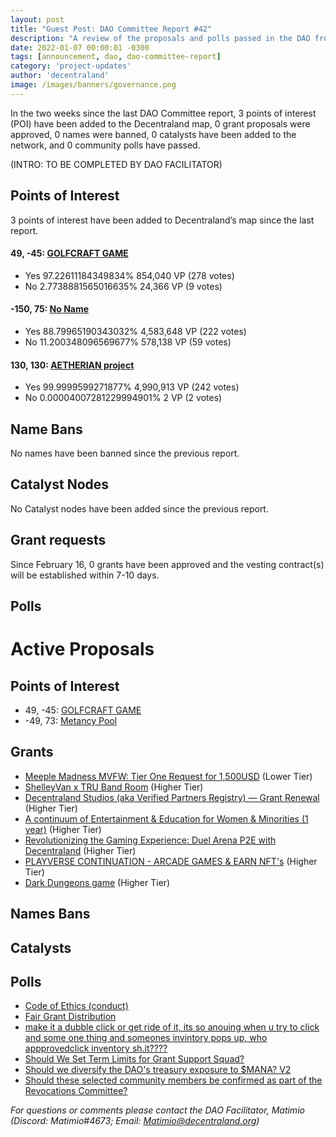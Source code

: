 ```yaml
---
layout: post
title: "Guest Post: DAO Committee Report #42"
description: "A review of the proposals and polls passed in the DAO from February 16 through February 28".
date: 2022-01-07 00:00:01 -0300
tags: [announcement, dao, dao-committee-report]
category: 'project-updates'
author: 'decentraland'
image: /images/banners/governance.png
---
```


In the two weeks since the last DAO Committee report, 3 points of interest (POI) have been added to the Decentraland map, 0 grant proposals were approved, 0 names were banned, 0 catalysts have been added to the network, and 0 community polls have passed.

(INTRO: TO BE COMPLETED BY DAO FACILITATOR)

## Points of Interest
3 points of interest have been added to Decentraland’s map since the last report.


#### 49, -45: [GOLFCRAFT GAME](https://governance.decentraland.org/proposal/?id=0a44cb10-aece-11ed-9b79-794d7657c819)

* Yes 97.22611184349834% 854,040 VP (278 votes)
* No 2.7738881565016635% 24,366 VP (9 votes)


#### -150, 75: [No Name](https://governance.decentraland.org/proposal/?id=3f8f3fc0-aa33-11ed-8dfe-4ff0ad4dfd32)

* Yes 88.79965190343032% 4,583,648 VP (222 votes)
* No 11.200348096569677% 578,138 VP (59 votes)


#### 130, 130: [AETHERIAN project](https://governance.decentraland.org/proposal/?id=3b528290-a895-11ed-8dfe-4ff0ad4dfd32)

* Yes 99.9999599271877% 4,990,913 VP (242 votes)
* No 0.00004007281229994901% 2 VP (2 votes)


## Name Bans

No names have been banned since the previous report.

## Catalyst Nodes
No Catalyst nodes have been added since the previous report.


## Grant requests
Since February 16, 0 grants have been approved and the vesting contract(s) will be established within 7-10 days.


## Polls


# Active Proposals

## Points of Interest

* 49, -45: [GOLFCRAFT GAME](https://governance.decentraland.org/proposal/?id=d7c04bb0-b76f-11ed-99e0-b5bb1e9f1959)
* -49, 73: [Metancy Pool](https://governance.decentraland.org/proposal/?id=39088e90-b4f6-11ed-99e0-b5bb1e9f1959)

## Grants

* [Meeple Madness MVFW: Tier One Request for 1,500USD](https://governance.decentraland.org/proposal/?id=d1c4d160-b95c-11ed-95dc-afd12ca00986) (Lower Tier)
* [ShelleyVan x TRU Band Room](https://governance.decentraland.org/proposal/?id=8a26c5c0-b95c-11ed-95dc-afd12ca00986) (Higher Tier)
* [Decentraland Studios (aka Verified Partners Registry) — Grant Renewal](https://governance.decentraland.org/proposal/?id=81283aa0-b946-11ed-95dc-afd12ca00986) (Higher Tier)
* [A continuum of Entertainment &amp; Education for Women &amp; Minorities (1 year)](https://governance.decentraland.org/proposal/?id=847303a0-b8a8-11ed-95dc-afd12ca00986) (Higher Tier)
* [Revolutionizing the Gaming Experience: Duel Arena P2E with Decentraland](https://governance.decentraland.org/proposal/?id=85312780-b87c-11ed-95dc-afd12ca00986) (Higher Tier)
* [PLAYVERSE CONTINUATION - ARCADE GAMES &amp; EARN NFT&#39;s](https://governance.decentraland.org/proposal/?id=ebdb8d20-b842-11ed-86c3-af6b3159c225) (Higher Tier)
* [Dark Dungeons game](https://governance.decentraland.org/proposal/?id=b08f4630-b81f-11ed-86c3-af6b3159c225) (Higher Tier)

## Names Bans


## Catalysts


## Polls

* [Code of Ethics (conduct)](https://governance.decentraland.org/proposal/?id=fb54ea30-b928-11ed-95dc-afd12ca00986)
* [Fair Grant Distribution](https://governance.decentraland.org/proposal/?id=99adb4e0-b925-11ed-95dc-afd12ca00986)
* [make it a dubble click or get ride of it, its so anouing when u try to click and some one thing and someones invintory pops up, who appprovedclick inventory sh.it????](https://governance.decentraland.org/proposal/?id=4bc80d20-b8d5-11ed-95dc-afd12ca00986)
* [Should We Set Term Limits for Grant Support Squad?](https://governance.decentraland.org/proposal/?id=858970d0-b7a4-11ed-9cbc-e93d98a2df52)
* [Should we diversify the DAO&#39;s treasury exposure to $MANA? V2](https://governance.decentraland.org/proposal/?id=d5bcb050-b76b-11ed-99e0-b5bb1e9f1959)
* [Should these selected community members be confirmed as part of the Revocations Committee?](https://governance.decentraland.org/proposal/?id=bcec8570-b6b0-11ed-99e0-b5bb1e9f1959)

*For questions or comments please contact the DAO Facilitator, Matimio (Discord: Matimio#4673; Email: [Matimio@decentraland.org](mailto:Matimio@decentraland.org))*